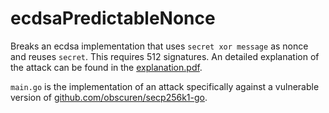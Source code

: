 # ecdsaPredictableNonce
Breaks an ecdsa implementation that uses `secret xor message` as nonce and reuses `secret`. This requires 512 signatures.
An detailed explanation of the attack can be found in the
[explanation.pdf](explanation/explanation.md).

`main.go` is the implementation of an attack specifically against a vulnerable version of [github.com/obscuren/secp256k1-go](https://github.com/obscuren/secp256k1-go).

